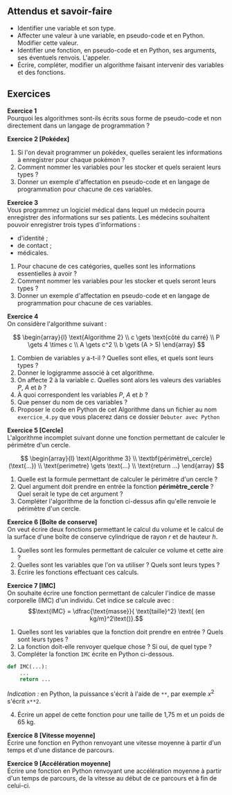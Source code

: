 ## Attendus et savoir-faire

- Identifier une variable et son type.
- Affecter une valeur à une variable, en pseudo-code et en Python. Modifier cette valeur.
- Identifier une fonction, en pseudo-code et en Python, ses arguments, ses éventuels renvois. L'appeler.
- Écrire, compléter, modifier un algorithme faisant intervenir des variables et des fonctions.

## Exercices

**Exercice 1**  
Pourquoi les algorithmes sont-ils écrits sous forme de pseudo-code et non directement dans un langage de programmation ?

**Exercice 2 [Pokédex]**  
1. Si l'on devait programmer un pokédex, quelles seraient les informations à enregistrer pour chaque pokémon ?
2. Comment nommer les variables pour les stocker et quels seraient leurs types ?
3. Donner un exemple d'affectation en pseudo-code et en langage de programmation pour chacune de ces variables.

**Exercice 3**  
Vous programmez un logiciel médical dans lequel un médecin pourra enregistrer des informations sur ses patients. Les médecins souhaitent pouvoir enregistrer trois types d'informations :

- d'identité ;
- de contact ;
- médicales.

1. Pour chacune de ces catégories, quelles sont les informations essentielles à avoir ?
2. Comment nommer les variables pour les stocker et quels seront leurs types ?
3. Donner un exemple d'affectation en pseudo-code et en langage de programmation pour chacune de ces variables.

**Exercice 4**  
On considère l'algorithme suivant :  

$$
\begin{array}{l}
\text{Algorithme 2} \\
c \gets \text{côté du carré} \\
P \gets 4 \times c \\
A \gets c^2 \\
b \gets (A > 5)
\end{array}
$$

1. Combien de variables y a-t-il ? Quelles sont elles, et quels sont leurs types ?
2. Donner le logigramme associé à cet algorithme.
3. On affecte $2$ à la variable $c$. Quelles sont alors les valeurs des variables $P$, $A$ et $b$ ?
4. À quoi correspondent les variables $P$, $A$ et $b$ ?
5. Que penser du nom de ces variables ?
5. Proposer le code en Python de cet Algorithme dans un fichier au nom `exercice_4.py` que vous placerez dans ce dossier `Debuter avec Python`

**Exercice 5 [Cercle]**  
L'algorithme incomplet suivant donne une fonction permettant de calculer le périmètre d'un cercle.

$$
\begin{array}{l}
\text{Algorithme 3} \\
\textbf{périmètre\_cercle}(\text{...}) \\
\text{perimetre} \gets \text{...} \\
\text{return ...}
\end{array}
$$

1. Quelle est la formule permettant de calculer le périmètre d'un cercle ?
2. Quel argument doit prendre en entrée la fonction **périmètre_cercle** ? Quel serait le type de cet argument ?
3. Compléter l'algorithme de la fonction ci-dessus afin qu'elle renvoie le périmètre d'un cercle.

**Exercice 6 [Boîte de conserve]**  
On veut écrire deux fonctions permettant le calcul du volume et le calcul de la surface d'une boîte de conserve cylindrique de rayon $r$ et de hauteur $h$.

1. Quelles sont les formules permettant de calculer ce volume et cette aire ?
2. Quelles sont les variables que l'on va utiliser ? Quels sont leurs types ?
3. Écrire les fonctions effectuant ces calculs.

**Exercice 7 [IMC]**  
On souhaite écrire une fonction permettant de calculer l'indice de masse corporelle (IMC) d'un individu. Cet indice se calcule avec :  
$$\text{IMC} = \dfrac{\text{masse}}{ \text{taille}^2} \text{ (en kg/m}^2\text{)}.$$

1. Quelles sont les variables que la fonction doit prendre en entrée ? Quels sont leurs types ?
2. La fonction doit-elle renvoyer quelque chose ? Si oui, de quel type ?
3. Compléter la fonction `IMC` écrite en Python ci-dessous.

```python
def IMC(...):
    ...
    return ...
```

*Indication :* en Python, la puissance s'écrit à l'aide de `**`, par exemple $x^2$ s'écrit `x**2`.

4. Écrire un appel de cette fonction pour une taille de 1,75 m et un poids de 65 kg.

**Exercice 8 [Vitesse moyenne]**  
Écrire une fonction en Python renvoyant une vitesse moyenne à partir d'un temps et d'une distance de parcours.

**Exercice 9 [Accélération moyenne]**  
Écrire une fonction en Python renvoyant une accélération moyenne à partir d'un temps de parcours, de la vitesse au début de ce parcours et à fin de celui-ci.